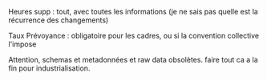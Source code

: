 Heures supp : tout, avec toutes les informations (je ne sais pas quelle est la récurrence des changements)

Taux Prévoyance : obligatoire pour les cadres, ou si la convention collective l'impose

Attention, schemas et metadonnées et raw data obsolètes. faire tout ca a la fin pour industrialisation.